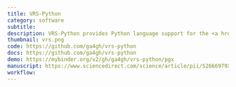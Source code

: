 ```yaml
---
title: VRS-Python
category: software
subtitle:
description: VRS-Python provides Python language support for the <a href="https://vrs.ga4gh.org/en/stable/">GA4GH Variation Representation Specification (VRS)</a>.
thumbnail: vrs.png
code: https://github.com/ga4gh/vrs-python
docs: https://github.com/ga4gh/vrs-python
demo: https://mybinder.org/v2/gh/ga4gh/vrs-python/pgx
manuscript: https://www.sciencedirect.com/science/article/pii/S2666979X21000343
workflow:
---
```

